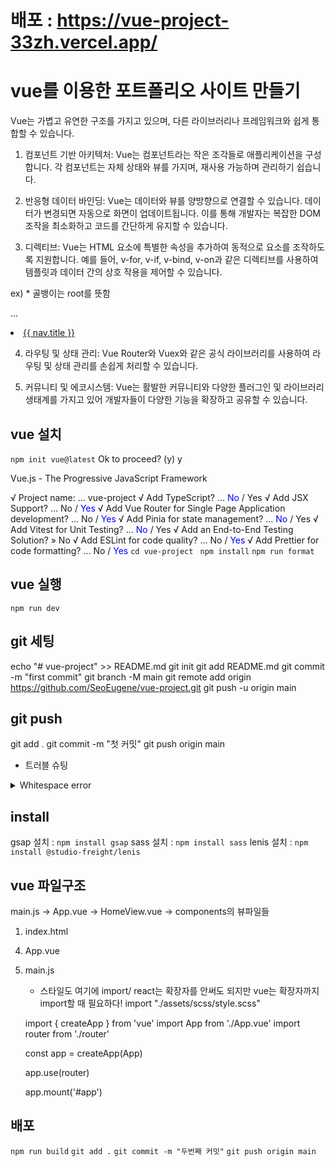 # 배포 : https://vue-project-33zh.vercel.app/
# vue를 이용한 포트폴리오 사이트 만들기
 Vue는 가볍고 유연한 구조를 가지고 있으며, 다른 라이브러리나 프레임워크와 쉽게 통합할 수 있습니다.
 1. 컴포넌트 기반 아키텍처: Vue는 컴포넌트라는 작은 조각들로 애플리케이션을 구성합니다. 각 컴포넌트는 자체 상태와 뷰를 가지며, 재사용 가능하며 관리하기 쉽습니다.

 2. 반응형 데이터 바인딩: Vue는 데이터와 뷰를 양방향으로 연결할 수 있습니다. 데이터가 변경되면 자동으로 화면이 업데이트됩니다. 이를 통해 개발자는 복잡한 DOM 조작을 최소화하고 코드를 간단하게 유지할 수 있습니다.

 3. 디렉티브: Vue는 HTML 요소에 특별한 속성을 추가하여 동적으로 요소를 조작하도록 지원합니다. 예를 들어, v-for, v-if, v-bind, v-on과 같은 디렉티브를 사용하여 템플릿과 데이터 간의 상호 작용을 제어할 수 있습니다.

 ex) * 골뱅이는 root를 뜻함
<script setup>
    import { headerNav } from "@/constants/index"
</script>
...
<li v-for="(nav, key) in headerNav" key="key">
    <a href="nav.url">{{ nav.title }}</a>
</li>

 4. 라우팅 및 상태 관리: Vue Router와 Vuex와 같은 공식 라이브러리를 사용하여 라우팅 및 상태 관리를 손쉽게 처리할 수 있습니다.

 5. 커뮤니티 및 에코시스템: Vue는 활발한 커뮤니티와 다양한 플러그인 및 라이브러리 생태계를 가지고 있어 개발자들이 다양한 기능을 확장하고 공유할 수 있습니다.

## vue 설치
`npm init vue@latest`
Ok to proceed? (y) y

Vue.js - The Progressive JavaScript Framework

√ Project name: ... vue-project
√ Add TypeScript? ... <span style="color:blue">No</span> / Yes
√ Add JSX Support? ... No / <span style="color:blue">Yes</span>
√ Add Vue Router for Single Page Application development? ... No / <span style="color:blue">Yes</span>
√ Add Pinia for state management? ... <span style="color:blue">No</span> / Yes
√ Add Vitest for Unit Testing? ... <span style="color:blue">No</span> / Yes
√ Add an End-to-End Testing Solution? » No
√ Add ESLint for code quality? ... No / <span style="color:blue">Yes</span>
√ Add Prettier for code formatting? ... No / <span style="color:blue">Yes</span>
`cd vue-project`
` npm install`
`npm run format   `

## vue 실행
` npm run dev `

## git 세팅
echo "# vue-project" >> README.md
git init
git add README.md
git commit -m "first commit"
git branch -M main
git remote add origin https://github.com/SeoEugene/vue-project.git
git push -u origin main

## git push
git add .
git commit -m "첫 커밋"
git push origin main

* 트러블 슈팅
<details>
<summary>Whitespace error</summary>
유닉스 시스템에서는 한 줄의 끝이 LF(Line Feed)로 이루어지는 반면,
윈도우에서는 줄 하나가 CR(Carriage Return)와 LF(Line Feed), 즉 CRLF로 이루어지는데
Git이 이 둘 중 어느 쪽을 선택할지 혼란해 생기는 오류

`git config --global core.autocrlf true // 시스템 전체에 적용`
`git config core.autocrlf true // 해당 프로젝트에만 적용`
이렇게 하게되면 개발자가 git에 코드를 추가했을 때는 CRLF를 LF로 변환해주고,
git의 코드를 개발자가 조회할 때는 LF를 CRLF로 변환해준다고 한다.
</details>

## install
gsap 설치 : `npm install gsap`
sass 설치 : `npm install sass`
lenis 설치 : `npm install @studio-freight/lenis`

## vue 파일구조
main.js -> App.vue -> HomeView.vue -> components의 뷰파일들

1. index.html
 <div id="app"></div>
  <script type="module" src="/src/main.js"><script>
2. src

 1) components (vue파일)

 2) router (js파일)

 3) views (vue파일)
    HomeView.vue
    <script setup>
        import SkipSection from '../components/SkipSection.vue';
        import HeaderSection from '../components/HeaderSection.vue';
        import IntoroSection from '../components/IntoroSection.vue';
        import SkillSection from '../components/SkillSection.vue';
        import SiteSection from '../components/SiteSection.vue';
        import PortSection from '../components/PortSection.vue';
        import ContactSection from '../components/ContactSection.vue';
        import FooterSection from '../components/FooterSection.vue';
    </script>

<template>
  <SkipSection />
  <HeaderSection />
  <main id="main" role="main">
    <IntoroSection />
    <SkillSection />
    <SiteSection />
    <PortSection />
    <ContactSection />
  </main>
  <FooterSection />
</template>

 4) App.vue
    <script setup>
        import { RouterView } from "vue-router"
    </script>
    <template>
        <RouterView />
    </template>

 5) main.js
    * 스타일도 여기에 import/ react는 확장자를 안써도 되지만 vue는 확장자까지 import할 때 필요하다!
    import "./assets/scss/style.scss"

    import { createApp } from 'vue'
    import App from './App.vue'
    import router from './router'

    const app = createApp(App)

    app.use(router)

    app.mount('#app')



## 배포
`npm run build`
`git add .`
`git commit -m "두번째 커밋"`
`git push origin main`
